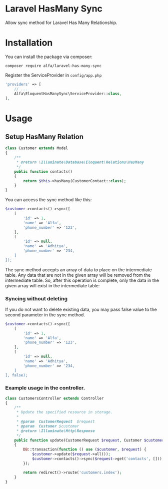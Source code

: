 # Laravel HasMany Sync

Allow sync method for Laravel Has Many Relationship.

# Installation

You can install the package via composer:

```
composer require alfa/laravel-has-many-sync
```

Register the ServiceProvider in `config/app.php`

```php
'providers' => [
    // ...
    Alfa\EloquentHasManySync\ServiceProvider::class,
],
```

# Usage


## Setup HasMany Relation

```php
class Customer extends Model
{
    /**
     * @return \Illuminate\Database\Eloquent\Relations\HasMany
     */
    public function contacts()
    {
        return $this->hasMany(CustomerContact::class);
    }
}
```

You can access the sync method like this:

```php
$customer->contacts()->sync([
    [
        'id' => 1,
        'name' => 'Alfa',
        'phone_number' => '123',
    ],
    [
        'id' => null,
        'name' => 'Adhitya',
        'phone_number' => '234,
    ]
]);
```

The sync method accepts an array of data to place on the intermediate table. Any data that are not in the given array will be removed from the intermediate table. So, after this operation is complete, only the data in the given array will exist in the intermediate table:

### Syncing without deleting

If you do not want to delete existing data, you may pass  false value to the second parameter in the sync method.

```php
$customer->contacts()->sync([
    [
        'id' => 1,
        'name' => 'Alfa',
        'phone_number' => '123',
    ],
    [
        'id' => null,
        'name' => 'Adhitya',
        'phone_number' => '234,
    ]
], false);
```


### Example usage in the controller.

```php
class CustomersController extends Controller
{
    /**
     * Update the specified resource in storage.
     *
     * @param  CustomerRequest  $request
     * @param  Customer $customer
     * @return \Illuminate\Http\Response
     */
    public function update(CustomerRequest $request, Customer $customer)
    {
        DB::transaction(function () use ($customer, $request) {
            $customer->update($request->all());
            $customer->contacts()->sync($request->get('contacts', []));
        });

        return redirect()->route('customers.index');
    }
}
```